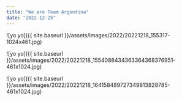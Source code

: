 ```yaml
---
title: "We are Team Argentina"
date: "2022-12-25"
---
```


![yo yo]({{ site.baseurl }}/assets/images/2022/20221218_155317-1024x461.jpg)

![yo yo]({{ site.baseurl }}/assets/images/2022/20221218_1554088434363364368376951-461x1024.jpg)

![yo yo]({{ site.baseurl }}/assets/images/2022/20221218_164158489727349813828785-461x1024.jpg)
